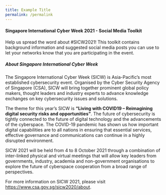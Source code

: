 ```yaml
---
title: Example Title
permalink: /permalink
---
```

#### **Singapore International Cyber Week 2021 - Social Media Toolkit**

Help us spread the word about #SICW2021! This toolkit contains background information and suggested social media posts you can use to let your networks know that you are participating in the event. 

##### **About Singapore International Cyber Week**

The Singapore International Cyber Week (SICW) is Asia-Pacific’s most established cybersecurity event. Organised by the Cyber Security Agency of Singapore (CSA), SICW will bring together prominent global policy makers, thought leaders and industry experts to advance knowledge exchanges on key cybersecurity issues and solutions.

The theme for this year’s SICW is **“Living with COVID19 – Reimagining digital security risks and opportunities”**. The future of cybersecurity is tightly connected to the future of digital technology and the advancements of the cyberspace. The COVID-19 pandemic has shown us how important digital capabilities are to all nations in ensuring that essential services, effective governance and communications can continue in a highly disrupted environment.

SICW 2021 will be held from 4 to 8 October 2021 through a combination of inter-linked physical and virtual meetings that will allow key leaders from governments, industry, academia and non-government organisations to explore the future of cyberspace cooperation from a broad range of perspectives. 

For more information on SICW 2021, please visit <a>https://www.csa.gov.sg/sicw2020/about</a>.